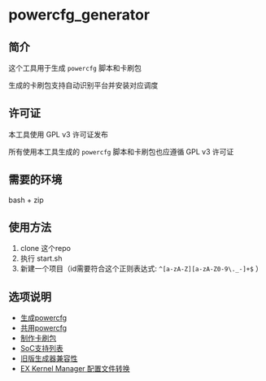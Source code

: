 # powercfg_generator

## 简介
这个工具用于生成 `powercfg` 脚本和卡刷包

生成的卡刷包支持自动识别平台并安装对应调度

## 许可证
本工具使用 GPL v3 许可证发布

所有使用本工具生成的 `powercfg` 脚本和卡刷包也应遵循 GPL v3 许可证

## 需要的环境
bash + zip

## 使用方法
1. clone 这个repo
2. 执行 start.sh
3. 新建一个项目（id需要符合这个正则表达式: `^[a-zA-Z][a-zA-Z0-9\._-]+$` ）

## 选项说明
- [生成powercfg](guide/powercfg.md)
- [共用powercfg](guide/linkto.md)
- [制作卡刷包](guide/pack.md)
- [SoC支持列表](guide/socs.md)
- [旧版生成器兼容性](guide/compat_perf.md)
- [EX Kernel Manager 配置文件转换](guide/exkernel_profile.md)
